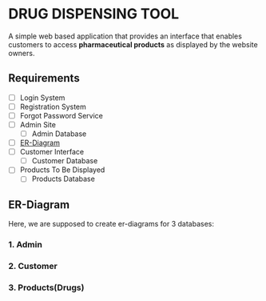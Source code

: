 # DRUG DISPENSING TOOL #
A simple web based application that provides an interface that enables customers to access **pharmaceutical products** as displayed by the website owners.

## Requirements ##
- [ ] Login System
- [ ] Registration System
- [ ] Forgot Password Service
- [ ] Admin Site
    - [ ] Admin Database
- [ ] [ER-Diagram](##ER-Diagram "Goto ER-Diagram")
- [ ] Customer Interface
    - [ ] Customer Database
- [ ] Products To Be Displayed
    - [ ] Products Database

## ER-Diagram ##
Here, we are supposed to create er-diagrams for 3 databases:
### 1. Admin ###

### 2. Customer ###

### 3. Products(Drugs) ###